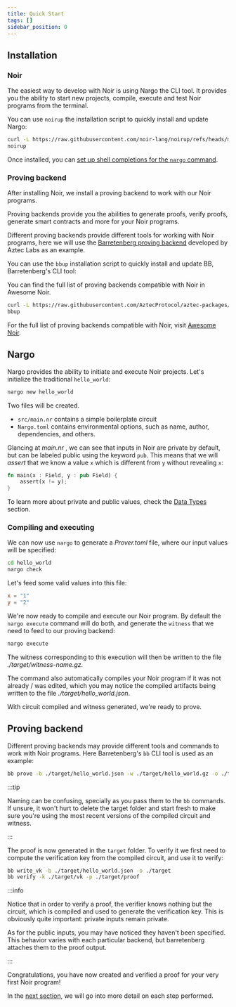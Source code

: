 ```yaml
---
title: Quick Start
tags: []
sidebar_position: 0
---
```


## Installation

### Noir

The easiest way to develop with Noir is using Nargo the CLI tool. It provides you the ability to start new projects, compile, execute and test Noir programs from the terminal.

You can use `noirup` the installation script to quickly install and update Nargo:

```bash
curl -L https://raw.githubusercontent.com/noir-lang/noirup/refs/heads/main/install | bash
noirup
```

Once installed, you can [set up shell completions for the `nargo` command](setting_up_shell_completions).

### Proving backend

After installing Noir, we install a proving backend to work with our Noir programs.

Proving backends provide you the abilities to generate proofs, verify proofs, generate smart contracts and more for your Noir programs.

Different proving backends provide different tools for working with Noir programs, here we will use the [Barretenberg proving backend](https://github.com/AztecProtocol/aztec-packages/tree/master/barretenberg) developed by Aztec Labs as an example.

You can use the `bbup` installation script to quickly install and update BB, Barretenberg's CLI tool:

You can find the full list of proving backends compatible with Noir in Awesome Noir.

```bash
curl -L https://raw.githubusercontent.com/AztecProtocol/aztec-packages/refs/heads/master/barretenberg/bbup/install | bash
bbup
```

For the full list of proving backends compatible with Noir, visit [Awesome Noir](https://github.com/noir-lang/awesome-noir/?tab=readme-ov-file#proving-backends).

## Nargo

Nargo provides the ability to initiate and execute Noir projects. Let's initialize the traditional `hello_world`:

```sh
nargo new hello_world
```

Two files will be created.

- `src/main.nr` contains a simple boilerplate circuit
- `Nargo.toml` contains environmental options, such as name, author, dependencies, and others.

Glancing at _main.nr_ , we can see that inputs in Noir are private by default, but can be labeled public using the keyword `pub`. This means that we will _assert_ that we know a value `x` which is different from `y` without revealing `x`:

```rust
fn main(x : Field, y : pub Field) {
    assert(x != y);
}
```

To learn more about private and public values, check the [Data Types](../noir/concepts/data_types/index.md) section.

### Compiling and executing

We can now use `nargo` to generate a _Prover.toml_ file, where our input values will be specified:

```sh
cd hello_world
nargo check
```

Let's feed some valid values into this file:

```toml
x = "1"
y = "2"
```

We're now ready to compile and execute our Noir program. By default the `nargo execute` command will do both, and generate the `witness` that we need to feed to our proving backend:

```sh
nargo execute
```

The witness corresponding to this execution will then be written to the file _./target/witness-name.gz_.

The command also automatically compiles your Noir program if it was not already / was edited, which you may notice the compiled artifacts being written to the file _./target/hello_world.json_.

With circuit compiled and witness generated, we're ready to prove.

## Proving backend

Different proving backends may provide different tools and commands to work with Noir programs. Here Barretenberg's `bb` CLI tool is used as an example:

```sh
bb prove -b ./target/hello_world.json -w ./target/hello_world.gz -o ./target
```

:::tip

Naming can be confusing, specially as you pass them to the `bb` commands. If unsure, it won't hurt to delete the target folder and start fresh to make sure you're using the most recent versions of the compiled circuit and witness.

:::

The proof is now generated in the `target` folder. To verify it we first need to compute the verification key from the compiled circuit, and use it to verify:

```sh
bb write_vk -b ./target/hello_world.json -o ./target
bb verify -k ./target/vk -p ./target/proof
```

:::info

Notice that in order to verify a proof, the verifier knows nothing but the circuit, which is compiled and used to generate the verification key. This is obviously quite important: private inputs remain private.

As for the public inputs, you may have noticed they haven't been specified. This behavior varies with each particular backend, but barretenberg attaches them to the proof output.

:::

Congratulations, you have now created and verified a proof for your very first Noir program!

In the [next section](./project_breakdown.md), we will go into more detail on each step performed.

